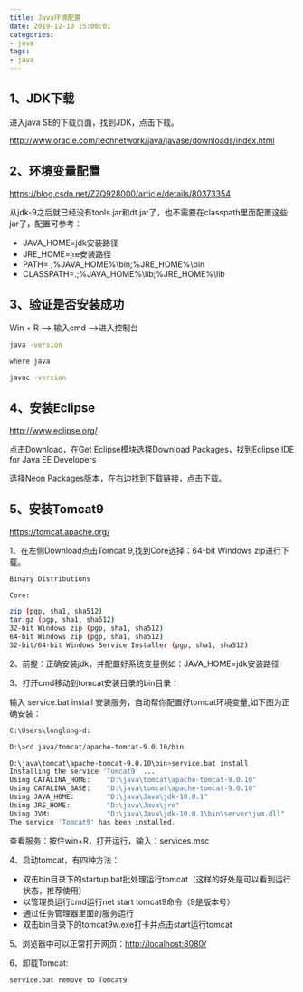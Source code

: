 ```yaml
---
title: Java环境配置
date: 2019-12-10 15:00:01
categories:
- java
tags:
- java
---
```


## 1、JDK下载

进入java SE的下载页面，找到JDK，点击下载。

<http://www.oracle.com/technetwork/java/javase/downloads/index.html>

## 2、环境变量配置

<https://blog.csdn.net/ZZQ928000/article/details/80373354>

从jdk-9之后就已经没有tools.jar和dt.jar了，也不需要在classpath里面配置这些jar了，配置可参考：

- JAVA_HOME=jdk安装路径
- JRE_HOME=jre安装路径
- PATH= ;%JAVA_HOME%\bin;%JRE_HOME%\bin
- CLASSPATH=.;%JAVA_HOME%\lib;%JRE_HOME%\lib

## 3、验证是否安装成功

Win + R --> 输入cmd -->进入控制台

```sh
java -version

where java

javac -version
```

## 4、安装Eclipse

<http://www.eclipse.org/>

点击Download，在Get Eclipse模块选择Download Packages，找到Eclipse IDE for Java EE Developers

选择Neon Packages版本，在右边找到下载链接，点击下载。

## 5、安装Tomcat9

<https://tomcat.apache.org/>

1、在左侧Download点击Tomcat 9,找到Core选择：64-bit Windows zip进行下载。

```sh
Binary Distributions

Core:

zip (pgp, sha1, sha512)
tar.gz (pgp, sha1, sha512)
32-bit Windows zip (pgp, sha1, sha512)
64-bit Windows zip (pgp, sha1, sha512)
32-bit/64-bit Windows Service Installer (pgp, sha1, sha512)
```

2、前提：正确安装jdk，并配置好系统变量例如：JAVA_HOME=jdk安装路径

3、打开cmd移动到tomcat安装目录的bin目录：

输入 service.bat install 安装服务，自动帮你配置好tomcat环境变量,如下图为正确安装：

```sh
C:\Users\longlong>d:

D:\>cd java/tomcat/apache-tomcat-9.0.10/bin

D:\java\tomcat\apache-tomcat-9.0.10\bin>service.bat install
Installing the service 'Tomcat9' ...
Using CATALINA_HOME:    "D:\java\tomcat\apache-tomcat-9.0.10"
Using CATALINA_BASE:    "D:\java\tomcat\apache-tomcat-9.0.10"
Using JAVA_HOME:        "D:\java\Java\jdk-10.0.1"
Using JRE_HOME:         "D:\java\Java\jre"
Using JVM:              "D:\java\Java\jdk-10.0.1\bin\server\jvm.dll"
The service 'Tomcat9' has been installed.
```

查看服务：按住win+R，打开运行，输入：services.msc

4、启动tomcat，有四种方法：

- 双击bin目录下的startup.bat批处理运行tomcat（这样的好处是可以看到运行状态，推荐使用）
- 以管理员运行cmd运行net start tomcat9命令（9是版本号）
- 通过任务管理器里面的服务运行
- 双击bin目录下的tomcat9w.exe打卡并点击start运行tomcat

5、浏览器中可以正常打开网页：<http://localhost:8080/>

6、卸载Tomcat:

```log
service.bat remove to Tomcat9
```
